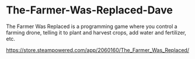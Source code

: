 # The-Farmer-Was-Replaced-Dave

The Farmer Was Replaced is a programming game where you control a farming drone, telling it to plant and harvest crops, add water and fertilizer, etc.

https://store.steampowered.com/app/2060160/The_Farmer_Was_Replaced/
